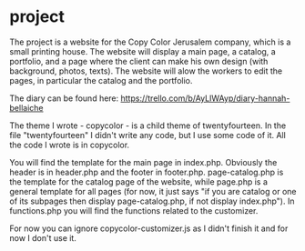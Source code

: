 project
=======

The project is a website for the Copy Color Jerusalem company, which is a small printing house.
The website will display a main page, a catalog, a portfolio, and a page where the client can make his own design (with background, photos, texts).
The website will alow the workers to edit the pages, in particular the catalog and the portfolio.

The diary can be found here: https://trello.com/b/AyLIWAyp/diary-hannah-bellaiche

The theme I wrote - copycolor - is a child theme of twentyfourteen.
In the file "twentyfourteen" I didn't write any code, but I use some code of it. All the code I wrote is in copycolor.

You will find the template for the main page in index.php.
Obviously the header is in header.php and the footer in footer.php.
page-catalog.php is the template for the catalog page of the website, while page.php is a general template for all pages (for now, it just says "if you are catalog or one of its subpages then display page-catalog.php, if not display index.php").
In functions.php you will find the functions related to the customizer.

For now you can ignore copycolor-customizer.js as I didn't finish it and for now I don't use it.